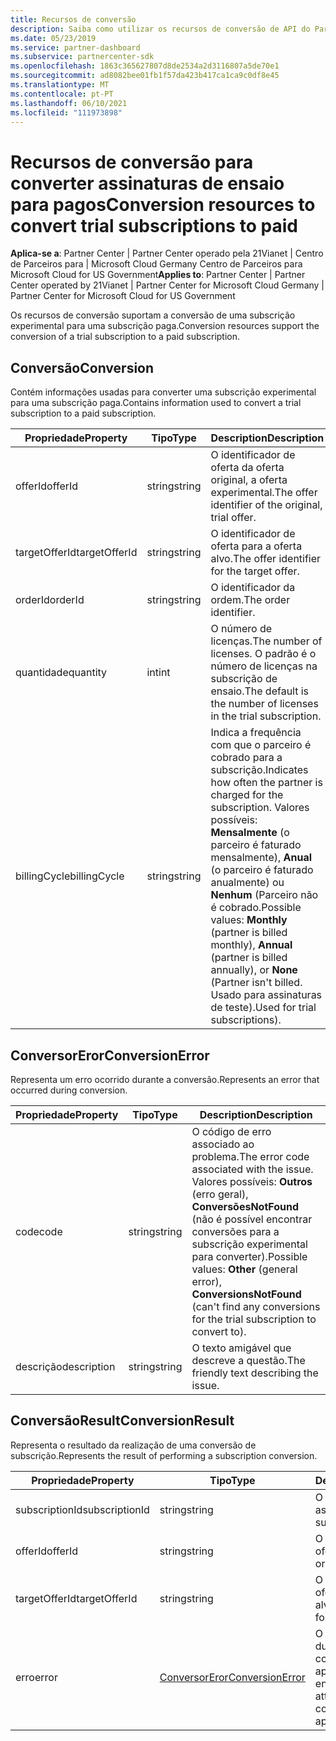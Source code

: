 ```yaml
---
title: Recursos de conversão
description: Saiba como utilizar os recursos de conversão de API do Partner Center para ajudá-lo a converter uma subscrição experimental para uma subscrição paga.
ms.date: 05/23/2019
ms.service: partner-dashboard
ms.subservice: partnercenter-sdk
ms.openlocfilehash: 1863c365627807d8de2534a2d3116807a5de70e1
ms.sourcegitcommit: ad8082bee01fb1f57da423b417ca1ca9c0df8e45
ms.translationtype: MT
ms.contentlocale: pt-PT
ms.lasthandoff: 06/10/2021
ms.locfileid: "111973898"
---
```

# <a name="conversion-resources-to-convert-trial-subscriptions-to-paid"></a><span data-ttu-id="e963e-103">Recursos de conversão para converter assinaturas de ensaio para pagos</span><span class="sxs-lookup"><span data-stu-id="e963e-103">Conversion resources to convert trial subscriptions to paid</span></span>

<span data-ttu-id="e963e-104">**Aplica-se a**: Partner Center | Partner Center operado pela 21Vianet | Centro de Parceiros para | Microsoft Cloud Germany Centro de Parceiros para Microsoft Cloud for US Government</span><span class="sxs-lookup"><span data-stu-id="e963e-104">**Applies to**: Partner Center | Partner Center operated by 21Vianet | Partner Center for Microsoft Cloud Germany | Partner Center for Microsoft Cloud for US Government</span></span>

<span data-ttu-id="e963e-105">Os recursos de conversão suportam a conversão de uma subscrição experimental para uma subscrição paga.</span><span class="sxs-lookup"><span data-stu-id="e963e-105">Conversion resources support the conversion of a trial subscription to a paid subscription.</span></span>

## <a name="conversion"></a><span data-ttu-id="e963e-106">Conversão</span><span class="sxs-lookup"><span data-stu-id="e963e-106">Conversion</span></span>

<span data-ttu-id="e963e-107">Contém informações usadas para converter uma subscrição experimental para uma subscrição paga.</span><span class="sxs-lookup"><span data-stu-id="e963e-107">Contains information used to convert a trial subscription to a paid subscription.</span></span>

| <span data-ttu-id="e963e-108">Propriedade</span><span class="sxs-lookup"><span data-stu-id="e963e-108">Property</span></span> | <span data-ttu-id="e963e-109">Tipo</span><span class="sxs-lookup"><span data-stu-id="e963e-109">Type</span></span> | <span data-ttu-id="e963e-110">Description</span><span class="sxs-lookup"><span data-stu-id="e963e-110">Description</span></span> |
| -------- | ---- | ----------- |
| <span data-ttu-id="e963e-111">offerId</span><span class="sxs-lookup"><span data-stu-id="e963e-111">offerId</span></span> | <span data-ttu-id="e963e-112">string</span><span class="sxs-lookup"><span data-stu-id="e963e-112">string</span></span> | <span data-ttu-id="e963e-113">O identificador de oferta da oferta original, a oferta experimental.</span><span class="sxs-lookup"><span data-stu-id="e963e-113">The offer identifier of the original, trial offer.</span></span> |
| <span data-ttu-id="e963e-114">targetOfferId</span><span class="sxs-lookup"><span data-stu-id="e963e-114">targetOfferId</span></span> | <span data-ttu-id="e963e-115">string</span><span class="sxs-lookup"><span data-stu-id="e963e-115">string</span></span> | <span data-ttu-id="e963e-116">O identificador de oferta para a oferta alvo.</span><span class="sxs-lookup"><span data-stu-id="e963e-116">The offer identifier for the target offer.</span></span> |
| <span data-ttu-id="e963e-117">orderId</span><span class="sxs-lookup"><span data-stu-id="e963e-117">orderId</span></span> | <span data-ttu-id="e963e-118">string</span><span class="sxs-lookup"><span data-stu-id="e963e-118">string</span></span> | <span data-ttu-id="e963e-119">O identificador da ordem.</span><span class="sxs-lookup"><span data-stu-id="e963e-119">The order identifier.</span></span> |
| <span data-ttu-id="e963e-120">quantidade</span><span class="sxs-lookup"><span data-stu-id="e963e-120">quantity</span></span> | <span data-ttu-id="e963e-121">int</span><span class="sxs-lookup"><span data-stu-id="e963e-121">int</span></span> | <span data-ttu-id="e963e-122">O número de licenças.</span><span class="sxs-lookup"><span data-stu-id="e963e-122">The number of licenses.</span></span> <span data-ttu-id="e963e-123">O padrão é o número de licenças na subscrição de ensaio.</span><span class="sxs-lookup"><span data-stu-id="e963e-123">The default is the number of licenses in the trial subscription.</span></span> |
| <span data-ttu-id="e963e-124">billingCycle</span><span class="sxs-lookup"><span data-stu-id="e963e-124">billingCycle</span></span> | <span data-ttu-id="e963e-125">string</span><span class="sxs-lookup"><span data-stu-id="e963e-125">string</span></span> | <span data-ttu-id="e963e-126">Indica a frequência com que o parceiro é cobrado para a subscrição.</span><span class="sxs-lookup"><span data-stu-id="e963e-126">Indicates how often the partner is charged for the subscription.</span></span> <span data-ttu-id="e963e-127">Valores possíveis: **Mensalmente** (o parceiro é faturado mensalmente), **Anual** (o parceiro é faturado anualmente) ou **Nenhum** (Parceiro não é cobrado.</span><span class="sxs-lookup"><span data-stu-id="e963e-127">Possible values: **Monthly** (partner is billed monthly), **Annual** (partner is billed annually), or **None** (Partner isn't billed.</span></span> <span data-ttu-id="e963e-128">Usado para assinaturas de teste).</span><span class="sxs-lookup"><span data-stu-id="e963e-128">Used for trial subscriptions).</span></span> |

## <a name="conversionerror"></a><span data-ttu-id="e963e-129">ConversorEror</span><span class="sxs-lookup"><span data-stu-id="e963e-129">ConversionError</span></span>

<span data-ttu-id="e963e-130">Representa um erro ocorrido durante a conversão.</span><span class="sxs-lookup"><span data-stu-id="e963e-130">Represents an error that occurred during conversion.</span></span>

| <span data-ttu-id="e963e-131">Propriedade</span><span class="sxs-lookup"><span data-stu-id="e963e-131">Property</span></span> | <span data-ttu-id="e963e-132">Tipo</span><span class="sxs-lookup"><span data-stu-id="e963e-132">Type</span></span> | <span data-ttu-id="e963e-133">Description</span><span class="sxs-lookup"><span data-stu-id="e963e-133">Description</span></span> |
| -------- | ---- | ----------- |
| <span data-ttu-id="e963e-134">code</span><span class="sxs-lookup"><span data-stu-id="e963e-134">code</span></span> | <span data-ttu-id="e963e-135">string</span><span class="sxs-lookup"><span data-stu-id="e963e-135">string</span></span> | <span data-ttu-id="e963e-136">O código de erro associado ao problema.</span><span class="sxs-lookup"><span data-stu-id="e963e-136">The error code associated with the issue.</span></span> <span data-ttu-id="e963e-137">Valores possíveis: **Outros** (erro geral), **ConversõesNotFound** (não é possível encontrar conversões para a subscrição experimental para converter).</span><span class="sxs-lookup"><span data-stu-id="e963e-137">Possible values: **Other** (general error), **ConversionsNotFound** (can't find any conversions for the trial subscription to convert to).</span></span>
| <span data-ttu-id="e963e-138">descrição</span><span class="sxs-lookup"><span data-stu-id="e963e-138">description</span></span> | <span data-ttu-id="e963e-139">string</span><span class="sxs-lookup"><span data-stu-id="e963e-139">string</span></span> | <span data-ttu-id="e963e-140">O texto amigável que descreve a questão.</span><span class="sxs-lookup"><span data-stu-id="e963e-140">The friendly text describing the issue.</span></span> |

## <a name="conversionresult"></a><span data-ttu-id="e963e-141">ConversãoResult</span><span class="sxs-lookup"><span data-stu-id="e963e-141">ConversionResult</span></span>

<span data-ttu-id="e963e-142">Representa o resultado da realização de uma conversão de subscrição.</span><span class="sxs-lookup"><span data-stu-id="e963e-142">Represents the result of performing a subscription conversion.</span></span>

| <span data-ttu-id="e963e-143">Propriedade</span><span class="sxs-lookup"><span data-stu-id="e963e-143">Property</span></span>       | <span data-ttu-id="e963e-144">Tipo</span><span class="sxs-lookup"><span data-stu-id="e963e-144">Type</span></span>                                | <span data-ttu-id="e963e-145">Description</span><span class="sxs-lookup"><span data-stu-id="e963e-145">Description</span></span>                                                            |
|----------------|-------------------------------------|------------------------------------------------------------------------|
| <span data-ttu-id="e963e-146">subscriptionId</span><span class="sxs-lookup"><span data-stu-id="e963e-146">subscriptionId</span></span> | <span data-ttu-id="e963e-147">string</span><span class="sxs-lookup"><span data-stu-id="e963e-147">string</span></span>                              | <span data-ttu-id="e963e-148">O identificador de assinatura.</span><span class="sxs-lookup"><span data-stu-id="e963e-148">The subscription identifier.</span></span>                                           |
| <span data-ttu-id="e963e-149">offerId</span><span class="sxs-lookup"><span data-stu-id="e963e-149">offerId</span></span>        | <span data-ttu-id="e963e-150">string</span><span class="sxs-lookup"><span data-stu-id="e963e-150">string</span></span>                              | <span data-ttu-id="e963e-151">O identificador de oferta original.</span><span class="sxs-lookup"><span data-stu-id="e963e-151">The original offer identifier.</span></span>                                         |
| <span data-ttu-id="e963e-152">targetOfferId</span><span class="sxs-lookup"><span data-stu-id="e963e-152">targetOfferId</span></span>  | <span data-ttu-id="e963e-153">string</span><span class="sxs-lookup"><span data-stu-id="e963e-153">string</span></span>                              | <span data-ttu-id="e963e-154">O identificador de oferta para a oferta alvo.</span><span class="sxs-lookup"><span data-stu-id="e963e-154">The offer identifier for the target offer.</span></span>                             |
| <span data-ttu-id="e963e-155">erro</span><span class="sxs-lookup"><span data-stu-id="e963e-155">error</span></span>          | [<span data-ttu-id="e963e-156">ConversorEror</span><span class="sxs-lookup"><span data-stu-id="e963e-156">ConversionError</span></span>](#conversionerror) | <span data-ttu-id="e963e-157">O erro encontrado durante a tentativa de conversão, se aplicável.</span><span class="sxs-lookup"><span data-stu-id="e963e-157">The error encountered while attempting the conversion, if applicable.</span></span> |